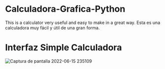 # Calculadora-Grafica-Python
This is a calculator very useful and easy to make in a great way. Esta es una calculadora muy fácil y útil de una gran forma.
# Interfaz Simple Calculadora
![Captura de pantalla 2022-06-15 235109](https://user-images.githubusercontent.com/75222804/173993817-96aef414-ea81-4bd5-9360-1699873d8373.jpg)
